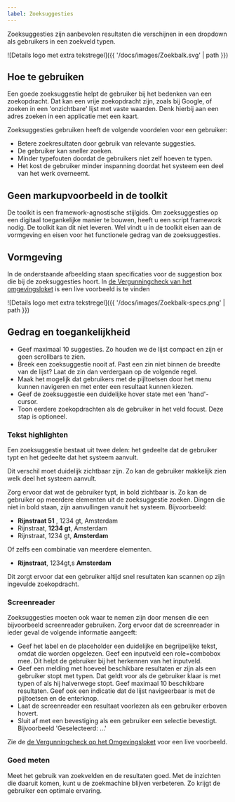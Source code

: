 ```yaml
---
label: Zoeksuggesties
---
```

Zoeksuggesties zijn aanbevolen resultaten die verschijnen in een dropdown als gebruikers in een zoekveld typen.
 
![Details logo met extra tekstregel]({{ '/docs/images/Zoekbalk.svg' | path }})
 
## Hoe te gebruiken
Een goede zoeksuggestie helpt de gebruiker bij het bedenken van een zoekopdracht. Dat kan
een vrije zoekopdracht zijn, zoals bij Google, of zoeken in een 'onzichtbare' lijst met vaste waarden. Denk hierbij aan een adres zoeken in een applicatie met een kaart.
 
Zoeksuggesties gebruiken heeft de volgende voordelen voor een gebruiker:
 
- Betere zoekresultaten door gebruik van relevante suggesties.
- De gebruiker kan sneller zoeken.
- Minder typefouten doordat de gebruikers niet zelf hoeven te typen.
- Het kost de gebruiker minder inspanning doordat het systeem een deel van het werk overneemt.
 
## Geen markupvoorbeeld in de toolkit
De toolkit is een framework-agnostische stijlgids. Om zoeksuggesties op een digitaal toegankelijke manier te bouwen, heeft u een script framework nodig. De toolkit kan dit niet leveren. Wel vindt u in de toolkit eisen aan de vormgeving en eisen voor het functionele gedrag van de zoeksuggesties.
 
## Vormgeving
In de onderstaande afbeelding staan specificaties voor de suggestion box die bij de zoeksuggesties hoort. In [de Vergunningcheck van het omgevingsloket](https://pre.omgevingswet.overheid.nl/checken/stap/1) is een live voorbeeld is te vinden
 
![Details logo met extra tekstregel]({{ '/docs/images/Zoekbalk-specs.png' | path }})
 
## Gedrag en toegankelijkheid
 
- Geef maximaal 10 suggesties. Zo houden we de lijst compact en zijn er geen scrollbars te zien.
- Breek een zoeksuggestie nooit af. Past een zin niet binnen de breedte van de lijst? Laat de zin dan verdergaan op de volgende regel.
- Maak het mogelijk dat gebruikers met de pijltoetsen door het menu kunnen navigeren en met enter een resultaat kunnen kiezen.
- Geef de zoeksuggestie een duidelijke hover state met een 'hand'-cursor.
- Toon eerdere zoekopdrachten als de gebruiker in het veld focust. Deze stap is optioneel.
 
### Tekst highlighten
Een zoeksuggestie bestaat uit twee delen: het gedeelte dat de gebruiker typt en het gedeelte dat het systeem aanvult.
 
Dit verschil moet duidelijk zichtbaar zijn. Zo kan de gebruiker makkelijk zien welk deel het systeem aanvult.
 
Zorg ervoor dat wat de gebruiker typt, in bold zichtbaar is. Zo kan de gebruiker op meerdere elementen uit de zoeksuggestie zoeken. Dingen die niet in bold staan, zijn aanvullingen vanuit het systeem. Bijvoorbeeld:
 
- **Rijnstraat 51** , 1234 gt, Amsterdam
- Rijnstraat, **1234 gt**, Amsterdam
- Rijnstraat, 1234 gt, **Amsterdam**
 
Of zelfs een combinatie van meerdere elementen.
 
- **Rijnstraat**, 1234gt,s **Amsterdam**
 
Dit zorgt ervoor dat een gebruiker altijd snel resultaten kan scannen op zijn ingevulde zoekopdracht.
 
### Screenreader
Zoeksuggesties moeten ook waar te nemen zijn door mensen die een bijvoorbeeld screenreader gebruiken. Zorg ervoor dat de screenreader in ieder geval de volgende informatie aangeeft:
 
- Geef het label en de placeholder een duidelijke en begrijpelijke tekst, omdat die worden opgelezen. Geef een inputveld een role=combobox mee. Dit helpt de gebruiker bij het herkennen van het inputveld.
- Geef een melding met hoeveel beschikbare resultaten er zijn als een gebruiker stopt met typen. Dat geldt voor als de gebruiker klaar is met typen of als hij halverwege stopt. Geef maximaal 10 beschikbare resultaten. Geef ook een indicatie dat de lijst navigeerbaar is met de pijltoetsen en de enterknop.
- Laat de screenreader een resultaat voorlezen als een gebruiker erboven hovert.
- Sluit af met een bevestiging als een gebruiker een selectie bevestigt. Bijvoorbeeld 'Geselecteerd: ...'
 
Zie de [de Vergunningcheck op het Omgevingsloket](https://pre.omgevingswet.overheid.nl/checken/stap/1) voor een live voorbeeld.
 
### Goed meten
Meet het gebruik van zoekvelden en de resultaten goed. Met de inzichten die daaruit komen, kunt u de zoekmachine blijven verbeteren. Zo krijgt de gebruiker een optimale ervaring.